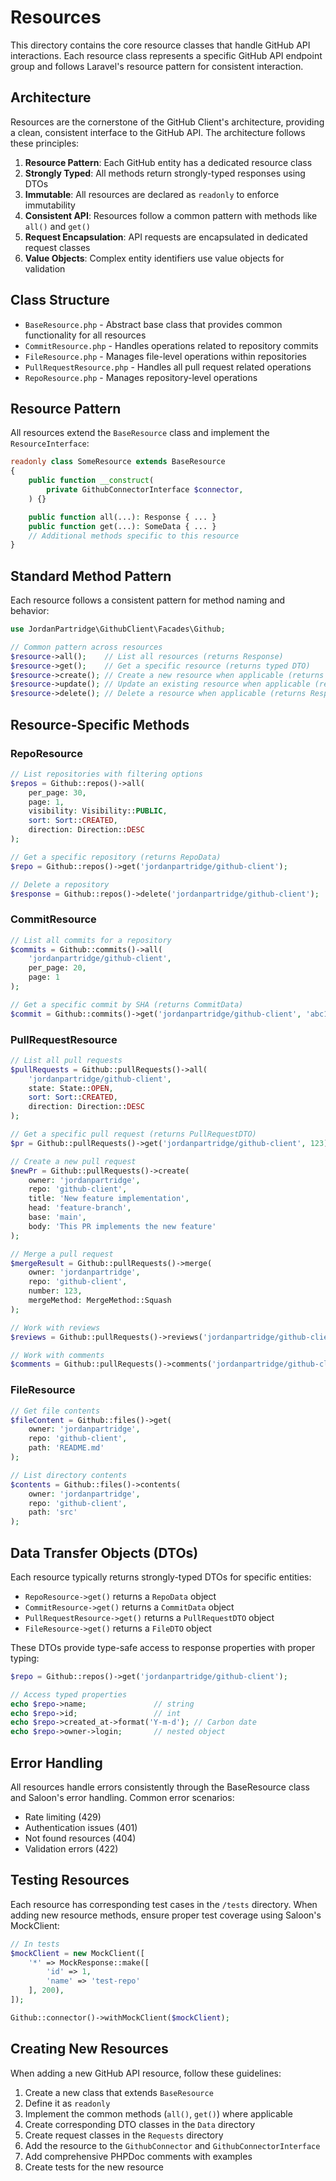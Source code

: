 # Resources

This directory contains the core resource classes that handle GitHub API interactions. Each resource class represents a specific GitHub API endpoint group and follows Laravel's resource pattern for consistent interaction.

## Architecture

Resources are the cornerstone of the GitHub Client's architecture, providing a clean, consistent interface to the GitHub API. The architecture follows these principles:

1. **Resource Pattern**: Each GitHub entity has a dedicated resource class
2. **Strongly Typed**: All methods return strongly-typed responses using DTOs
3. **Immutable**: All resources are declared as `readonly` to enforce immutability
4. **Consistent API**: Resources follow a common pattern with methods like `all()` and `get()`
5. **Request Encapsulation**: API requests are encapsulated in dedicated request classes
6. **Value Objects**: Complex entity identifiers use value objects for validation

## Class Structure

- `BaseResource.php` - Abstract base class that provides common functionality for all resources
- `CommitResource.php` - Handles operations related to repository commits
- `FileResource.php` - Manages file-level operations within repositories
- `PullRequestResource.php` - Handles all pull request related operations
- `RepoResource.php` - Manages repository-level operations

## Resource Pattern

All resources extend the `BaseResource` class and implement the `ResourceInterface`:

```php
readonly class SomeResource extends BaseResource
{
    public function __construct(
        private GithubConnectorInterface $connector,
    ) {}

    public function all(...): Response { ... }
    public function get(...): SomeData { ... }
    // Additional methods specific to this resource
}
```

## Standard Method Pattern

Each resource follows a consistent pattern for method naming and behavior:

```php
use JordanPartridge\GithubClient\Facades\Github;

// Common pattern across resources
$resource->all();    // List all resources (returns Response)
$resource->get();    // Get a specific resource (returns typed DTO)
$resource->create(); // Create a new resource when applicable (returns Response or DTO)
$resource->update(); // Update an existing resource when applicable (returns Response)
$resource->delete(); // Delete a resource when applicable (returns Response)
```

## Resource-Specific Methods

### RepoResource

```php
// List repositories with filtering options
$repos = Github::repos()->all(
    per_page: 30,
    page: 1,
    visibility: Visibility::PUBLIC,
    sort: Sort::CREATED,
    direction: Direction::DESC
);

// Get a specific repository (returns RepoData)
$repo = Github::repos()->get('jordanpartridge/github-client');

// Delete a repository
$response = Github::repos()->delete('jordanpartridge/github-client');
```

### CommitResource

```php
// List all commits for a repository
$commits = Github::commits()->all(
    'jordanpartridge/github-client',
    per_page: 20,
    page: 1
);

// Get a specific commit by SHA (returns CommitData)
$commit = Github::commits()->get('jordanpartridge/github-client', 'abc123deadbeef');
```

### PullRequestResource

```php
// List all pull requests
$pullRequests = Github::pullRequests()->all(
    'jordanpartridge/github-client',
    state: State::OPEN,
    sort: Sort::CREATED,
    direction: Direction::DESC
);

// Get a specific pull request (returns PullRequestDTO)
$pr = Github::pullRequests()->get('jordanpartridge/github-client', 123);

// Create a new pull request
$newPr = Github::pullRequests()->create(
    owner: 'jordanpartridge',
    repo: 'github-client',
    title: 'New feature implementation',
    head: 'feature-branch',
    base: 'main',
    body: 'This PR implements the new feature'
);

// Merge a pull request
$mergeResult = Github::pullRequests()->merge(
    owner: 'jordanpartridge',
    repo: 'github-client',
    number: 123,
    mergeMethod: MergeMethod::Squash
);

// Work with reviews
$reviews = Github::pullRequests()->reviews('jordanpartridge/github-client', 123);

// Work with comments
$comments = Github::pullRequests()->comments('jordanpartridge/github-client', 123);
```

### FileResource

```php
// Get file contents
$fileContent = Github::files()->get(
    owner: 'jordanpartridge',
    repo: 'github-client',
    path: 'README.md'
);

// List directory contents
$contents = Github::files()->contents(
    owner: 'jordanpartridge',
    repo: 'github-client',
    path: 'src'
);
```

## Data Transfer Objects (DTOs)

Each resource typically returns strongly-typed DTOs for specific entities:

- `RepoResource->get()` returns a `RepoData` object
- `CommitResource->get()` returns a `CommitData` object
- `PullRequestResource->get()` returns a `PullRequestDTO` object
- `FileResource->get()` returns a `FileDTO` object

These DTOs provide type-safe access to response properties with proper typing:

```php
$repo = Github::repos()->get('jordanpartridge/github-client');

// Access typed properties
echo $repo->name;               // string
echo $repo->id;                 // int
echo $repo->created_at->format('Y-m-d'); // Carbon date
echo $repo->owner->login;       // nested object
```

## Error Handling

All resources handle errors consistently through the BaseResource class and Saloon's error handling. Common error scenarios:

- Rate limiting (429)
- Authentication issues (401)
- Not found resources (404)
- Validation errors (422)

## Testing Resources

Each resource has corresponding test cases in the `/tests` directory. When adding new resource methods, ensure proper test coverage using Saloon's MockClient:

```php
// In tests
$mockClient = new MockClient([
    '*' => MockResponse::make([
        'id' => 1,
        'name' => 'test-repo'
    ], 200),
]);

Github::connector()->withMockClient($mockClient);
```

## Creating New Resources

When adding a new GitHub API resource, follow these guidelines:

1. Create a new class that extends `BaseResource`
2. Define it as `readonly` 
3. Implement the common methods (`all()`, `get()`) where applicable
4. Create corresponding DTO classes in the `Data` directory
5. Create request classes in the `Requests` directory
6. Add the resource to the `GithubConnector` and `GithubConnectorInterface`
7. Add comprehensive PHPDoc comments with examples
8. Create tests for the new resource